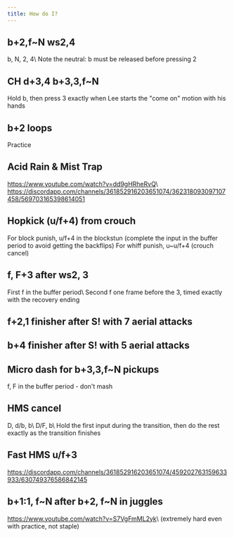 ```yaml
---
title: How do I?
---
```


## b+2,f\~N ws2,4

b, N, 2, 4\\
Note the neutral: b must be released before pressing 2

## CH d+3,4 b+3,3,f\~N

Hold b, then press 3 exactly when Lee starts the "come on" motion with his hands

## b+2 loops

Practice

## Acid Rain & Mist Trap

<https://www.youtube.com/watch?v=dd9gHRheRvQ>\\
<https://discordapp.com/channels/361852916203651074/362318093097107458/569703165398614051>

## Hopkick (u/f+4) from crouch

For block punish, u/f+4 in the blockstun (complete the input in the buffer period to avoid getting the backflips) For whiff punish, u\~u/f+4 (crouch cancel)

## f, F+3 after ws2, 3

First f in the buffer period\\
Second f one frame before the 3, timed exactly with the recovery ending

## f+2,1 finisher after S! with 7 aerial attacks
## b+4 finisher after S! with 5 aerial attacks
## Micro dash for b+3,3,f\~N pickups

f, F in the buffer period - don't mash

## HMS cancel

D, d/b, b\\
D/F, b\\
Hold the first input during the transition, then do the rest exactly as the transition finishes

## Fast HMS u/f+3

<https://discordapp.com/channels/361852916203651074/459202763159633933/630749376586842145>

## b+1:1, f\~N after b+2, f\~N in juggles

<https://www.youtube.com/watch?v=S7VgFmML2yk>\\
(extremely hard even with practice, not staple)
